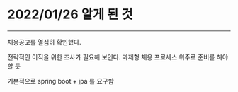 # 2022/01/26 알게 된 것

---

채용공고를 열심히 확인했다.

전략적인 이직을 위한 조사가 필요해 보인다. 과제형 채용 프로세스 위주로 준비를 해야할 듯

기본적으로 spring boot + jpa 를 요구함

